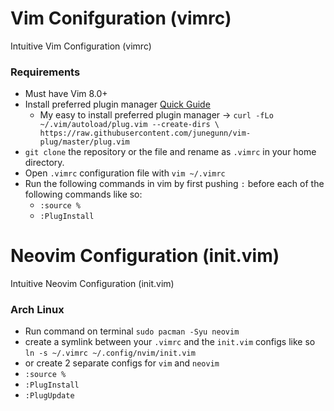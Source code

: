 # Vim Conifguration (vimrc)
Intuitive Vim Configuration (vimrc)

### Requirements
- Must have Vim 8.0+
- Install preferred plugin manager [Quick Guide](https://opensource.com/article/20/2/how-install-vim-plugins)
  - My easy to install preferred plugin manager -> `curl -fLo ~/.vim/autoload/plug.vim --create-dirs \
  https://raw.githubusercontent.com/junegunn/vim-plug/master/plug.vim`
- `git clone` the repository or the file and rename as `.vimrc` in your home directory.
- Open `.vimrc` configuration file with `vim ~/.vimrc`
- Run the following commands in vim by first pushing `:` before each of the following commands like so:
  - `:source %`
  - `:PlugInstall`

# Neovim Configuration (init.vim)
Intuitive Neovim Configuration (init.vim)

### Arch Linux
- Run command on terminal `sudo pacman -Syu neovim`
- create a symlink between your `.vimrc` and the `init.vim` configs like so `ln -s ~/.vimrc ~/.config/nvim/init.vim`
- or create 2 separate configs for `vim` and `neovim`
- `:source %`
- `:PlugInstall`
- `:PlugUpdate`
